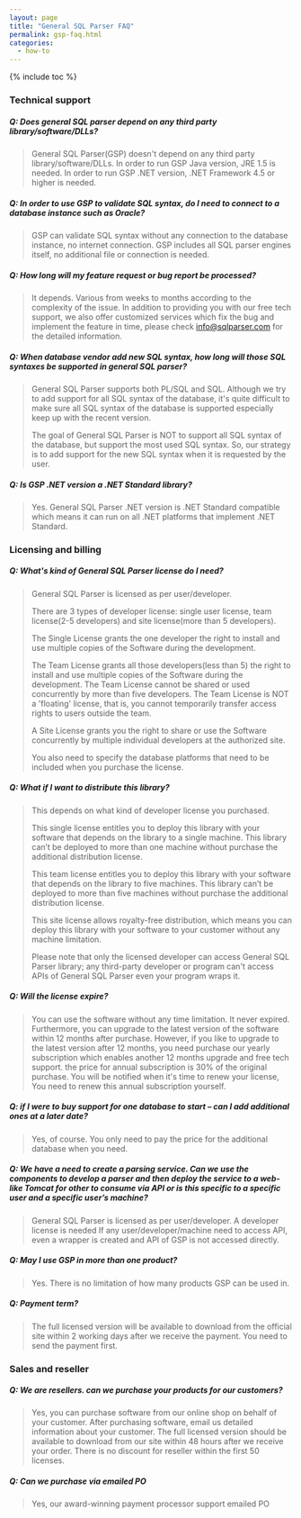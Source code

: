 ```yaml
---
layout: page
title: "General SQL Parser FAQ"
permalink: gsp-faq.html
categories:
  - how-to
---
```


{% include toc %}

### Technical support

##### Q: Does general SQL parser depend on any third party library/software/DLLs?
> General SQL Parser(GSP) doesn't depend on any third party library/software/DLLs.  In order to run GSP Java version, JRE 1.5 is needed. In order to run GSP .NET version, .NET Framework 4.5 or higher is needed.

##### Q: In order to use GSP to validate SQL syntax, do I need to connect to a database instance such as Oracle?
> GSP can validate SQL syntax without any connection to the database instance, no internet connection. GSP includes all SQL parser engines itself, no additional file or connection is needed.

##### Q: How long will my feature request or bug report be processed?
> It depends. Various from weeks to months according to the complexity of the issue. 
> In addition to providing you with our free tech support, 
> we also offer customized services which fix the bug and implement the feature in time, please check info@sqlparser.com for the detailed information.

##### Q: When database vendor add new SQL syntax, how long will those SQL syntaxes be supported in general SQL parser?
> General SQL Parser supports both PL/SQL and SQL. Although we try to add support for all SQL syntax of the database, it's quite difficult to make sure all SQL syntax of the database is supported especially keep up with the recent version. 
> 
> The goal of General SQL Parser is NOT to support all SQL syntax of the database, but support the most used SQL syntax. So, our strategy is to add support for the new SQL syntax when it is requested by the user.

##### Q: Is GSP .NET version a .NET Standard library?
> Yes. General SQL Parser .NET version is .NET Standard compatible which means it can run on all .NET platforms that implement .NET Standard.

### Licensing and billing

##### Q: What's kind of General SQL Parser license do I need?
> General SQL Parser is licensed as per user/developer. 
>
> There are 3 types of developer license: single user license, team license(2-5 developers) and site license(more than 5 developers). 
>
> The Single License grants the one developer the right to install and use multiple copies of the Software during the development.
>
> The Team License grants all those developers(less than 5) the right to install and use multiple copies of the Software during the development. 
> The Team License cannot be shared or used concurrently by more than five developers. 
> The Team License is NOT a 'floating' license, that is, you cannot temporarily transfer access rights to users outside the team.
> 
> A Site License grants you the right to share or use the Software concurrently by multiple individual developers at the authorized site.
>
> You also need to specify the database platforms that need to be included when you purchase the license.
>

##### Q: What if I want to distribute this library?
> This depends on what kind of developer license you purchased.
> 
> This single license entitles you to deploy this library with your software that depends on the library to a single machine. This library can’t be deployed to more than one machine without purchase the additional distribution license.
>
> This team license entitles you to deploy this library with your software that depends on the library to five machines. This library can’t be deployed to more than five machines without purchase the additional distribution license.
>
> This site license allows royalty-free distribution, which means you can deploy this library with your software to your customer without any machine limitation.
>
> Please note that only the licensed developer can access General SQL Parser library; any third-party developer or program can't access APIs of General SQL Parser even your program wraps it.

##### Q: Will the license expire?
> You can use the software without any time limitation. It never expired. Furthermore, you can upgrade to the latest version of the software within 12 months after purchase.
> However, if you like to upgrade to the latest version after 12 months, you need purchase our yearly subscription which enables another 12 months upgrade and free tech support.
> the price for annual subscription is 30% of the original purchase. You will be notified when it's time to renew your license, You need to renew this annual subscription yourself.

##### Q: if I were to buy support for one database to start – can I add additional ones at a later date?
> Yes, of course. You only need to pay the price for the additional database when you need.

##### Q: We have a need to create a parsing service. Can we use the components to develop a parser and then deploy the service to a web-like Tomcat for other to consume via API or is this specific to a specific user and a  specific user’s machine?
> General SQL Parser is licensed as per user/developer. A developer license is needed If any user/developer/machine need to access API, even a wrapper is created and API of GSP is not accessed directly. 

##### Q: May I use GSP in more than one product?
> Yes. There is no limitation of how many products GSP can be used in.

##### Q: Payment term?
> The full licensed version will be available to download from the official site within 2 working days after we receive the payment. You need to send the payment first.
  
### Sales and reseller

##### Q: We are resellers. can we purchase your products for our customers?
> Yes, you can purchase software from our online shop on behalf of your customer. After purchasing software, email us detailed information about your customer. The full licensed version should be available to download from our site within 48 hours after we receive your order. 
There is no discount for reseller within the first 50 licenses.

##### Q: Can we purchase via emailed PO
> Yes, our  award-winning payment processor support emailed PO